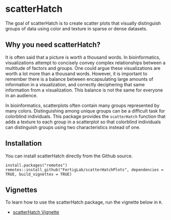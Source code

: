 # scatterHatch
The goal of scatterHatch is to create scatter plots that visually distinguish groups of data using color and texture in sparse or dense datasets.

## Why you need scatterHatch?
It is often said that a picture is worth a thousand words.  In bioinformatics, visualizations attempt to concisely convey complex relationships between a multitude of factors and groups.  One could argue these visualizations are worth a lot more than a thousand words.  However, it is important to remember there is a balance between encapsulating large amounts of information in a visualization, and correctly deciphering that same information from a visualization.  This balance is not the same for everyone in an audience.  

In bioinformatics, scatterplots often contain many groups represented by many colors.  Distinguishing among unique groups can be a difficult task for colorblind individuals. This package provides the ```scatterHatch``` function that adds a texture to each group in a scatterplot so that colorblind individuals can distinguish groups using two characteristics instead of one.

## Installation
You can install scatterHatch directly from the Github source.
```
install.packages("remotes")
remotes::install_github("FertigLab/scatterHatchPlots", dependencies = TRUE, build_vignettes = TRUE)
```

## Vignettes
To learn how to use the scatterHatch package, run the vignette below in `R`.

* [scatterHatch Vignette](https://github.com/FertigLab/scatterHatch/blob/master/vignettes/vignette.Rmd)
